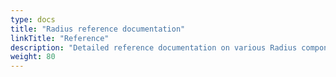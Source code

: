 ```yaml
---
type: docs
title: "Radius reference documentation"
linkTitle: "Reference"
description: "Detailed reference documentation on various Radius components"
weight: 80
---
```

